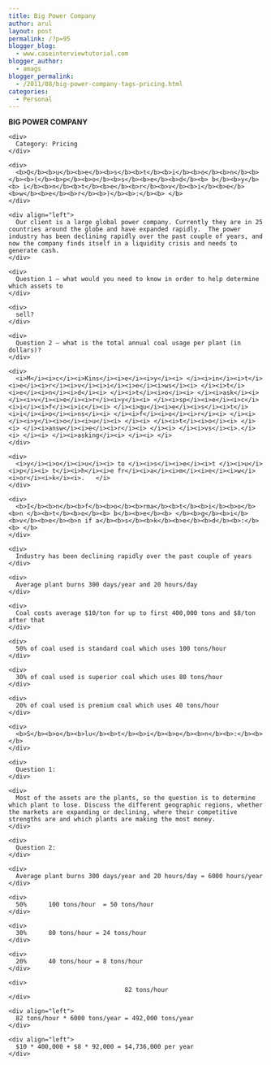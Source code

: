```yaml
---
title: Big Power Company
author: arul
layout: post
permalink: /?p=95
blogger_blog:
  - www.caseinterviewtutorial.com
blogger_author:
  - amags
blogger_permalink:
  - /2011/08/big-power-company-tags-pricing.html
categories:
  - Personal
---
```

<div>
  <div>
    <div>
      <b>B</b><b>I</b><b>G</b><b> </b><b>POW</b><b>E</b><b>R</b><b> </b><b>CO</b><b>M</b><b>P</b><b>A</b><b>N</b><b>Y</b><b> </b>
    </div>
    
    <div>
      Category: Pricing
    </div>
    
    <div>
      <b>Q</b><b>u</b><b>e</b><b>s</b><b>t</b><b>i</b><b>o</b><b>n</b><b> </b><b>(</b><b>p</b><b>o</b><b>s</b><b>e</b><b>d</b><b> b</b><b>y</b><b> i</b><b>n</b><b>t</b><b>e</b><b>r</b><b>v</b><b>i</b><b>e</b><b>w</b><b>e</b><b>r</b><b>)</b><b>:</b><b> </b>
    </div>
    
    <div align="left">
      Our client is a large global power company. Currently they are in 25 countries around the globe and have expanded rapidly.  The power industry has been declining rapidly over the past couple of years, and now the company finds itself in a liquidity crisis and needs to generate cash.
    </div>
    
    <div>
      Question 1 – what would you need to know in order to help determine which assets to
    </div>
    
    <div>
      sell?
    </div>
    
    <div>
      Question 2 – what is the total annual coal usage per plant (in dollars)?
    </div>
    
    <div>
      <i>M</i><i>c</i><i>Kins</i><i>e</i><i>y</i><i> </i><i>in</i><i>t</i><i>e</i><i>r</i><i>v</i><i>i</i><i>e</i><i>ws</i><i> </i><i>t</i><i>e</i><i>n</i><i>d</i><i> </i><i>t</i><i>o</i><i> </i><i>ask</i><i> </i><i>v</i><i>e</i><i>r</i><i>y</i><i> </i><i>sp</i><i>e</i><i>c</i><i>i</i><i>f</i><i>ic</i><i> </i><i>qu</i><i>e</i><i>s</i><i>t</i><i>i</i><i>o</i><i>ns</i><i> </i><i>f</i><i>o</i><i>r</i><i> </i><i> </i><i>y</i><i>o</i><i>u</i><i> </i><i> </i><i>t</i><i>o</i><i> </i><i> </i><i>answ</i><i>e</i><i>r</i><i> </i><i> </i><i>vs</i><i>.</i><i> </i><i> </i><i>asking</i><i> </i><i> </i>
    </div>
    
    <div>
      <i>y</i><i>o</i><i>u</i><i> to </i><i>s</i><i>e</i><i>t </i><i>u</i><i>p</i><i> t</i><i>h</i><i>e fr</i><i>a</i><i>m</i><i>e</i><i>w</i><i>or</i><i>k</i><i>.   </i>
    </div>
    
    <div>
      <b>I</b><b>n</b><b>f</b><b>o</b><b>rma</b><b>t</b><b>i</b><b>o</b><b>n </b><b>t</b><b>o</b><b> b</b><b>e</b><b> </b><b>g</b><b>i</b><b>v</b><b>e</b><b>n if a</b><b>s</b><b>k</b><b>e</b><b>d</b><b>:</b><b> </b>
    </div>
    
    <div>
      Industry has been declining rapidly over the past couple of years
    </div>
    
    <div>
      Average plant burns 300 days/year and 20 hours/day
    </div>
    
    <div>
      Coal costs average $10/ton for up to first 400,000 tons and $8/ton after that
    </div>
    
    <div>
      50% of coal used is standard coal which uses 100 tons/hour
    </div>
    
    <div>
      30% of coal used is superior coal which uses 80 tons/hour
    </div>
    
    <div>
      20% of coal used is premium coal which uses 40 tons/hour
    </div>
    
    <div>
      <b>S</b><b>o</b><b>lu</b><b>t</b><b>i</b><b>o</b><b>n</b><b>:</b><b> </b>
    </div>
    
    <div>
      Question 1:
    </div>
    
    <div>
      Most of the assets are the plants, so the question is to determine which plant to lose. Discuss the different geographic regions, whether the markets are expanding or declining, where their competitive strengths are and which plants are making the most money.
    </div>
    
    <div>
      Question 2:
    </div>
    
    <div>
      Average plant burns 300 days/year and 20 hours/day = 6000 hours/year
    </div>
    
    <div>
      50%      100 tons/hour  = 50 tons/hour
    </div>
    
    <div>
      30%      80 tons/hour = 24 tons/hour
    </div>
    
    <div>
      20%      40 tons/hour = 8 tons/hour
    </div>
    
    <div>
                                    82 tons/hour
    </div>
    
    <div align="left">
      82 tons/hour * 6000 tons/year = 492,000 tons/year
    </div>
    
    <div align="left">
      $10 * 400,000 + $8 * 92,000 = $4,736,000 per year
    </div>
  </div>
</div>
